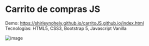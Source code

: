 # Carrito de compras JS

Demo: https://shirleynohely.github.io/carritoJS.github.io/index.html
Tecnologías: HTML5, CSS3, Bootstrap 5, Javascript Vanilla

![image](https://user-images.githubusercontent.com/62706631/170742175-ac11ef8f-f1aa-426b-8187-9d85084aa1dc.png)

